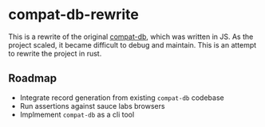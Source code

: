 compat-db-rewrite
=================

This is a rewrite of the original [compat-db](https://github.com/amilajack/compat-db), which was written in JS. As the project scaled, it became difficult to debug and maintain. This is an attempt to rewrite the project in rust.

## Roadmap
* Integrate record generation from existing `compat-db` codebase
* Run assertions against sauce labs browsers
* Implmement `compat-db` as a cli tool
